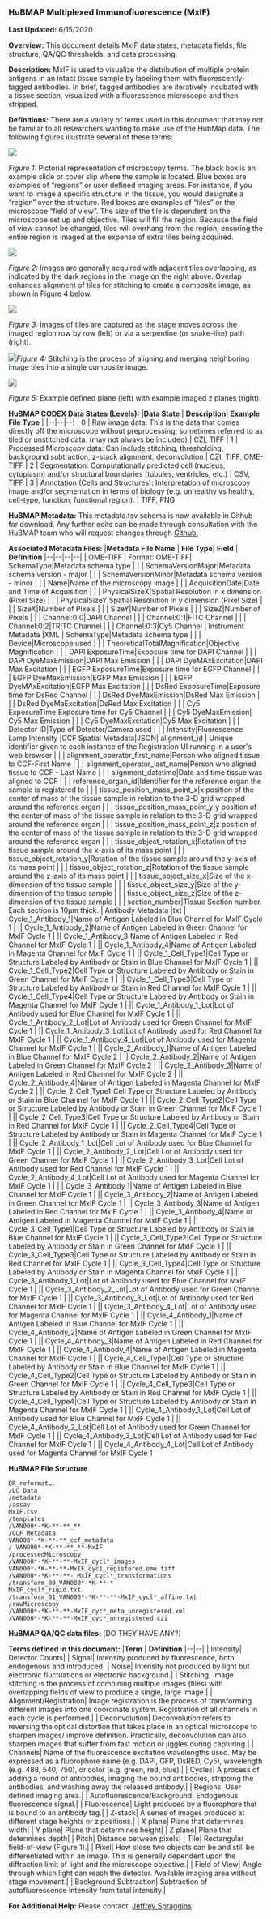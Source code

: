 ### **HuBMAP Multiplexed Immunofluorescence (MxIF)**

**Last Updated:** 6/15/2020

**Overview:** 
This document details MxIF data states, metadata fields, file structure, QA/QC thresholds, and data processing.

**Description:** 
MxIF is used to visualize the distribution of multiple protein antigens in an intact tissue sample by labeling them with fluorescently-tagged antibodies. In brief, tagged antibodies are iteratively incubated with a tissue section, visualized with a fluorescence microscope and then stripped.

**Definitions:** 
There are a variety of terms used in this document that may not be familiar to all researchers wanting to make use of the HubMap data. The following figures illustrate several of these terms:


![](https://lh5.googleusercontent.com/EouChcXE1SRcI5G5gUpczH7rS8kMwfBGXPnBbi1L5WYIm1BGPT35UbjZ1ByPKPZKUU8_7ttD-n-9FzlGAKyCjm15b9Yz_aD6AK294sNld0dfCmRsOWPab4wxQvV5aYWht-bN62RR)  
  
*Figure 1:* Pictorial representation of microscopy terms. The black box is an example slide or cover slip where the sample is located. Blue boxes are examples of “regions” or user defined imaging areas. For instance, if you want to image a specific structure in the tissue, you would designate a “region” over the structure. Red boxes are examples of “tiles” or the microscope “field of view”. The size of the tile is dependent on the microscope set up and objective. Tiles will fill the region. Because the field of view cannot be changed, tiles will overhang from the region, ensuring the entire region is imaged at the expense of extra tiles being acquired.

  

![](https://lh6.googleusercontent.com/zzWDhBbViWSQef7-M7ygA-lzLOQ_YcPJ88ofJiNjiz4IHMRRo_EC1U9EeLKpZQ3pdUYQ_3cJfd_IZkvSlBV-lXmcci4rXbmMxc5Sg8HWJ8zSGNXkIq9uMMpW2oUApqvP_WM34My3)

*Figure 2:* Images are generally acquired with adjacent tiles overlapping, as indicated by the dark regions in the image on the right above. Overlap enhances alignment of tiles for stitching to create a composite image, as shown in Figure 4 below.

![](https://lh3.googleusercontent.com/pDRaEsozDX99ncpsTiYnJaVy2SPAh0ECMqhf7Z99-Opv_QBvqUL6pUCbW_XdjwNHBgKNJ1dM5bRIpqNybilELRoQ5SD4MiqO8jEVr1p8aLpXbLYMY_OdOqcpzFyh-G9ziWjwd6MA)

*Figure 3:* Images of tiles are captured as the stage moves across the imaged region row by row (left) or via a serpentine (or snake-like) path (right).

![](https://lh4.googleusercontent.com/daAZNlhDbX4a465THbi1TcZ2QkwFwy7n1dd3Knb6IanJVIA20XHlEQk-rPrjjf1ymW6QawjAwlSCQt949A47qQOsZ6OGCUpK6eMXiAn6NmbegTt1o7GFGqk5DjsKsCN-ep-Lzj6O)*Figure 4:* Stitching is the process of aligning and merging neighboring image tiles into a single composite image.

![](https://lh5.googleusercontent.com/-lifdPvdX5ZB2DPtmCe3MPPeta-7W7H04LiK6P_L-i1VQdE3IzuRwAzSt0cCsaQJWQpAIpXX7YuDmWgZQiNWunaQhPSERz64y-4mxzl4dGdzh2So2bbgQRNZpVZ1BXps0Ckhlcc_)

*Figure 5:* Example defined plane (left) with example imaged z planes (right).

**HuBMAP CODEX Data States (Levels):**
|**Data State** |  **Description**| **Example File Type** | 
|--|--|--|
|  0 | Raw image data: This is the data that comes directly off the microscope without preprocessing; sometimes referred to as tiled or unstitched data. (may not always be included).| CZI, TIFF
| 1 |  Processed Microscopy data: Can include stitching, thresholding, background subtraction, z-stack alignment, deconvolution |  CZI, TIFF, OME-TIFF
| 2 |  Segmentation: Computationally predicted cell (nucleus, cytoplasm) and/or structural boundaries (tubules, ventricles, etc.) |  CSV, TIFF
| 3 |  Annotation (Cells and Structures): Interpretation of microscopy image and/or segmentation in terms of biology (e.g. unhealthy vs healthy, cell-type, function, functional region). |  TIFF, PNG

**HuBMAP Metadata:** 
This metadata.tsv schema is now available in Github for download. Any further edits can be made through consultation with the HuBMAP team who will request changes through [Github.](https://github.com/hubmapconsortium/ingest-validation-tools/tree/master/docs/mixif)

**Associated Metadata Files:**
|**Metadata File Name** |  **File Type**| **Field** | **Definition**
|--|--|--|--|
|  OME-TIFF | Format: OME-TIFF| SchemaType|Metadata schema type
|  | | SchemaVersionMajor|Metadata schema version - major
|  | | SchemaVersionMinor|Metadata schema version - minor
|  | | Name|Name of the microscopy image
|  | | AcquisitionDate|Date and Time of Acquisition
|  | | PhysicalSizeX|Spatial Resolution in x dimension (Pixel Size)
|  | | PhysicalSizeY|Spatial Resolution in y dimension (Pixel Size)
|  | | SizeX|Number of Pixels
|  | | SizeY|Number of Pixels
|  | | SizeZ|Number of Pixels
|  | | Channel:0:0|DAPI Channel
|  | | Channel:0:1|FITC Channel
|  | | Channel:0:2|TRITC Channel
|  | | Channel:0:3|Cy5 Channel
| Instrument Metadata |XML | SchemaType|Metadata schema type
|  | | Device|Microscope used
|  | | TheoreticalTotalMagnification|Objective Magnification 
|  | | DAPI ExposureTime|Exposure time for DAPI Channel
|  | | DAPI DyeMaxEmission|DAPI Max Emission
|  | | DAPI DyeMAxExcitation|DAPI Max Excitation
|  | | EGFP ExposureTime|Exposure time for EGFP Channel
|  | | EGFP DyeMaxEmission|EGFP Max Emission
|  | | EGFP DyeMAxExcitation|EGFP Max Excitation
|  | | DsRed ExposureTime|Exposure time for DsRed Channel
|  | | DsRed DyeMaxEmission|DsRed Max Emission
|  | | DsRed DyeMaExcitation|DsRed Max Excitation
|  | | Cy5 ExposureTime|Exposure time for Cy5 Channel
|  | | Cy5 DyeMaxEmission| Cy5 Max Emission
|  | | Cy5 DyeMaxExcitation|Cy5 Max Excitation
|  | | Detector ID|Type of Detector/Camera used
|  | | Intensity|Fluorescence Lamp Intensity
|CCF Spatial Metadata|JSON| alignment_id | Unique identifier given to each instance of the Registration UI running in a user's web browser
|  | | alignment_operator_first_name|Person who aligned tissue to CCF-First Name
|  | | alignment_operator_last_name|Person who aligned tissue to CCF - Last Name
|  | | alignment_datetime|Date and time tissue was aligned to CCF
|  | | reference_organ_id|Identifier for the reference organ the sample is registered to
|  | | tissue_position_mass_point_x|x position of the center of mass of the tissue sample in relation to the 3-D grid wrapped around the reference organ
|  | | tissue_position_mass_point_y|y position of the center of mass of the tissue sample in relation to the 3-D grid wrapped around the reference organ
|  | | tissue_position_mass_point_z|z position of the center of mass of the tissue sample in relation to the 3-D grid wrapped around the reference organ
|  | | tissue_object_rotation_x|Rotation of the tissue sample around the x-axis of its mass point
|  | | tissue_object_rotation_y|Rotation of the tissue sample around the y-axis of its mass point
|  | | tissue_object_rotation_z|Rotation of the tissue sample around the z-axis of its mass point
|  | | tissue_object_size_x|Size of the x-dimension of the tissue sample
|  | | tissue_object_size_y|Size of the y-dimension of the tissue sample
|  | | tissue_object_size_z|Size of the z-dimension of the tissue sample
|  | | section_number|Tissue Section number. Each section is 10µm thick.
| Antibody Metadata |txt | Cycle_1_Antibody_1|Name of Antigen Labeled in Blue Channel for MxIF Cycle 1
| || Cycle_1_Antibody_2|Name of Antigen Labeled in Green Channel for MxIF Cycle 1
| || Cycle_1_Antibody_3|Name of Antigen Labeled in Red Channel for MxIF Cycle 1
| || Cycle_1_Antibody_4|Name of Antigen Labeled in Magenta Channel for MxIF Cycle 1
| || Cycle_1_Cell_Type1|Cell Type or Structure Labeled by Antibody or Stain in Blue Channel for MxIF Cycle 1
| || Cycle_1_Cell_Type2|Cell Type or Structure Labeled by Antibody or Stain in Green Channel for MxIF Cycle 1
| || Cycle_1_Cell_Type3|Cell Type or Structure Labeled by Antibody or Stain in Red Channel for MxIF Cycle 1
| || Cycle_1_Cell_Type4|Cell Type or Structure Labeled by Antibody or Stain in Magenta Channel for MxIF Cycle 1
| || Cycle_1_Antibody_1_Lot|Lot of Antibody used for Blue Channel for MxIF Cycle 1
| || Cycle_1_Antibody_2_Lot|Lot of Antibody used for Green Channel for MxIF Cycle 1
| || Cycle_1_Antibody_3_Lot|Lot of Antibody used for Red Channel for MxIF Cycle 1
| || Cycle_1_Antibody_4_Lot|Lot of Antibody used for Magenta Channel for MxIF Cycle 1
| || Cycle_2_Antibody_1|Name of Antigen Labeled in Blue Channel for MxIF Cycle 2
| || Cycle_2_Antibody_2|Name of Antigen Labeled in Green Channel for MxIF Cycle 2
| || Cycle_2_Antibody_3|Name of Antigen Labeled in Red Channel for MxIF Cycle 2
| || Cycle_2_Antibody_4|Name of Antigen Labeled in Magenta Channel for MxIF Cycle 2
| || Cycle_2_Cell_Type1|Cell Type or Structure Labeled by Antibody or Stain in Blue Channel for MxIF Cycle 1
| || Cycle_2_Cell_Type2|Cell Type or Structure Labeled by Antibody or Stain in Green Channel for MxIF Cycle 1
| || Cycle_2_Cell_Type3|Cell Type or Structure Labeled by Antibody or Stain in Red Channel for MxIF Cycle 1
| || Cycle_2_Cell_Type4|Cell Type or Structure Labeled by Antibody or Stain in Magenta Channel for MxIF Cycle 1
| || Cycle_2_Antibody_1_Lot|Cell Lot of Antibody used for Blue Channel for MxIF Cycle 1
| || Cycle_2_Antibody_2_Lot|Cell Lot of Antibody used for Green Channel for MxIF Cycle 1
| || Cycle_2_Antibody_3_Lot|Cell Lot of Antibody used for Red Channel for MxIF Cycle 1
| || Cycle_2_Antibody_4_Lot|Cell Lot of Antibody used for Magenta Channel for MxIF Cycle 1
|  | | Cycle_3_Antibody_1|Name of Antigen Labeled in Blue Channel for MxIF Cycle 1
| || Cycle_3_Antibody_2|Name of Antigen Labeled in Green Channel for MxIF Cycle 1
| || Cycle_3_Antibody_3|Name of Antigen Labeled in Red Channel for MxIF Cycle 1
| || Cycle_3_Antibody_4|Name of Antigen Labeled in Magenta Channel for MxIF Cycle 1
| || Cycle_3_Cell_Type1|Cell Type or Structure Labeled by Antibody or Stain in Blue Channel for MxIF Cycle 1
| || Cycle_3_Cell_Type2|Cell Type or Structure Labeled by Antibody or Stain in Green Channel for MxIF Cycle 1
| || Cycle_3_Cell_Type3|Cell Type or Structure Labeled by Antibody or Stain in Red Channel for MxIF Cycle 1
| || Cycle_3_Cell_Type4|Cell Type or Structure Labeled by Antibody or Stain in Magenta Channel for MxIF Cycle 1
| || Cycle_3_Antibody_1_Lot|Lot of Antibody used for Blue Channel for MxIF Cycle 1
| || Cycle_3_Antibody_2_Lot|Lot of Antibody used for Green Channel for MxIF Cycle 1
| || Cycle_3_Antibody_3_Lot|Lot of Antibody used for Red Channel for MxIF Cycle 1
| || Cycle_3_Antibody_4_Lot|Lot of Antibody used for Magenta Channel for MxIF Cycle 1
| || Cycle_4_Antibody_1|Name of Antigen Labeled in Blue Channel for MxIF Cycle 1
| || Cycle_4_Antibody_2|Name of Antigen Labeled in Green Channel for MxIF Cycle 1
| || Cycle_4_Antibody_3|Name of Antigen Labeled in Red Channel for MxIF Cycle 1
| || Cycle_4_Antibody_4|Name of Antigen Labeled in Magenta Channel for MxIF Cycle 1
| || Cycle_4_Cell_Type1|Cell Type or Structure Labeled by Antibody or Stain in Blue Channel for MxIF Cycle 1
| || Cycle_4_Cell_Type2|Cell Type or Structure Labeled by Antibody or Stain in Green Channel for MxIF Cycle 1
| || Cycle_4_Cell_Type3|Cell Type or Structure Labeled by Antibody or Stain in Red Channel for MxIF Cycle 1
| || Cycle_4_Cell_Type4|Cell Type or Structure Labeled by Antibody or Stain in Magenta Channel for MxIF Cycle 1
| || Cycle_4_Antibody_1_Lot|Cell Lot of Antibody used for Blue Channel for MxIF Cycle 1
| || Cycle_4_Antibody_2_Lot|Cell Lot of Antibody used for Green Channel for MxIF Cycle 1
| || Cycle_4_Antibody_3_Lot|Cell Lot of Antibody used for Red Channel for MxIF Cycle 1
| || Cycle_4_Antibody_4_Lot|Cell Lot of Antibody used for Magenta Channel for MxIF Cycle 1


**HuBMAP File Structure**

    DR_reformat….
    /LC Data
    /metadata
    /assay
    MxIF.csv
    /templates
    /VAN000*-*K-**-**_**
    /CCF Metadata
    VAN000*-*K-**-**_ccf_metadata
    / VAN000*-*K-**-**_**-MxIF
    /processedMicroscopy
    /VAN000*-*K-**-**-MxIF_cycl*_images
    VAN000*-*K-**-**-MxIF_cyc1_registered.ome.tiff
    /VAN000*-*K-**-**- MxIF_cycl*_transformations
    /transform_00_VAN000*-*K-**-*
    MxIF_cycl*_rigid.txt
    /transform_01_VAN000*-*K-**-**-MxIF_cycl*_affine.txt
    /rawMicroscopy
    /VAN000*-*K-**-**-MxIF_cyc*_meta_unregistered.xml
    /VAN000*-*K-**-**-MxIF_cyc*_unregistered.czi

**HuBMAP QA/QC  data files:**
[DO THEY HAVE ANY?]

**Terms defined in this document:**
|**Term** |  **Definition**
|--|--|
|  Intensity| Detector Counts| 
|  Signal| Intensity produced by fluorescence, both endogenous and introduced| 
|  Noise| Intensity not produced by light but electronic fluctuations or electronic background.| 
|  Stitching| Image stitching is the process of combining multiple images (tiles) with overlapping fields of view to produce a single, large image.| 
|  Alignment/Registration| Image registration is the process of transforming different images into one coordinate system. Registration of all channels in each cycle is performed.| 
|  Deconvolution| Deconvolution refers to reversing the optical distortion that takes place in an optical microscope to sharpen images/ improve definition. Practically, deconvolution can also sharpen images that suffer from fast motion or jiggles during capturing.| 
|  Channels| Name of the fluorescence excitation wavelengths used. May be expressed as a fluorophore name (e.g. DAPI, GFP, DsRED, Cy5), wavelength (e.g. 488, 540, 750), or color (e.g. green, red, blue).| 
|  Cycles| A process of adding a round of antibodies, imaging the bound antibodies, stripping the antibodies, and washing away the released antibody.| 
|  Regions| User defined imaging area.| 
|  Autofluorescence/Background| Endogenous fluorescence signal.| 
|  Fluorescence| Light produced by a fluorophore that is bound to an antibody tag.| 
|  Z-stack| A series of images produced at different stage heights or z positions.| 
|  X plane| Plane that determines width| 
|  Y plane| Plane that determines height| 
|  Z plane| Plane that determines depth| 
|  Pitch| Distance between pixels| 
|  Tile| Rectangular field-of-view (Figure 1).| 
| Pixel| How close two objects can be and still be differentiated within an image. This is generally dependent upon the diffraction limit of light and the microscope objective.| 
| Field of View| Angle through which light can reach the detector. Available imaging area without stage movement.| 
| Background Subtraction| Subtraction of autofluorescence intensity from total intensity.| 

**For Additional Help:** Please contact:  [Jeffrey Spraggins](mailto:jeff.spraggins@Vanderbilt.Edu) 
<!--stackedit_data:
eyJoaXN0b3J5IjpbLTEyMjUyNzM4NTEsLTIxMDI3ODM0ODEsND
Y5MDgwODY1LC00NDc2NjU1NjcsNDk3ODE4ODEwLDczMDk5ODEx
Nl19
-->